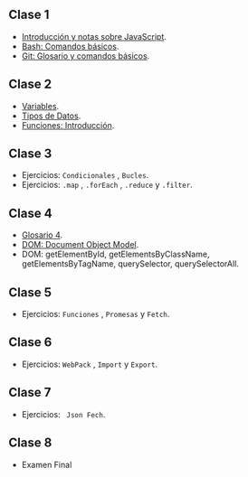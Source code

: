 ## Clase 1

- [Introducción y notas sobre JavaScript](./docs/notas-sobre-javascript.md).
- [Bash: Comandos básicos](./docs/bash.md).
- [Git: Glosario y comandos básicos](./docs/git.md).


## Clase 2


- [Variables](./docs/js-variables.md).
- [Tipos de Datos](./docs/js-tipos-de-datos.md).
- [Funciones: Introducción](./docs/js-funciones.md).


## Clase 3

- Ejercicios: `Condicionales` , `Bucles`.
- Ejercicios: `.map` , `.forEach` , `.reduce` y `.filter`.


## Clase 4

- [Glosario 4](./docs/glosario-4.md).
- [DOM: Document Object Model](./docs/js-dom.md).
- DOM: getElementById, getElementsByClassName, getElementsByTagName, querySelector, querySelectorAll.


## Clase 5

- Ejercicios: `Funciones` , `Promesas` y `Fetch`.


## Clase 6

- Ejercicios: `WebPack` , `Import` y `Export`.


## Clase 7

- Ejercicios: ` Json Fech`.


## Clase 8

- Examen Final